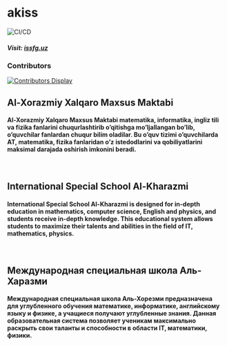 # akiss
![CI/CD](https://github.com/ilmhub-uz/akiss/actions/workflows/dotnet.yml/badge.svg?event=push)

##### Visit: [issfg.uz](http://issfg.uz/)

### Contributors
[![Contributors Display](https://badges.pufler.dev/contributors/ilmhub-uz/akiss?size=50&padding=-5&bots=true)](https://github.com/wahid-d)

## Al-Xorazmiy Xalqaro Maxsus Maktabi
#### Al-Xorazmiy Xalqaro Maxsus Maktabi matematika, informatika, ingliz tili va fizika fanlarini chuqurlashtirib o’qitishga mo’ljallangan bo’lib, o’quvchilar fanlardan chuqur bilim oladilar. Bu o’quv tizimi o’quvchilarda AT, matematika, fizika fanlaridan o’z istedodlarini va qobiliyatlarini maksimal darajada oshirish imkonini beradi.

<br>

## International Special School Al-Kharazmi
#### International Special School Al-Kharazmi is designed for in-depth education in mathematics, computer science, English and physics, and students receive in-depth knowledge. This educational system allows students to maximize their talents and abilities in the field of IT, mathematics, physics.

<br>

## Международная специальная школа Аль-Харазми
#### Международная специальная школа Аль-Хорезми предназначена для углубленного обучения математике, информатике, английскому языку и физике, а учащиеся получают углубленные знания. Данная образовательная система позволяет ученикам максимально раскрыть свои таланты и способности в области IT, математики, физики.
